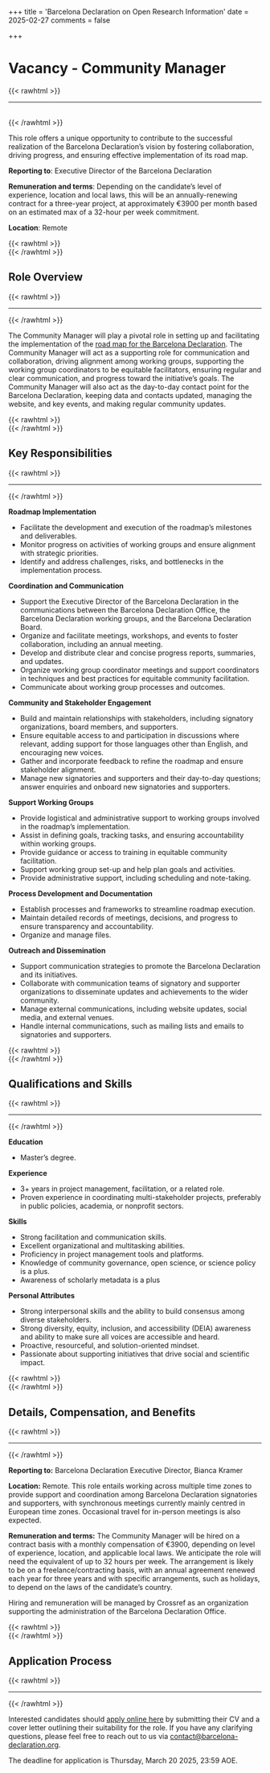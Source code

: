 +++
title = 'Barcelona Declaration on Open Research Information'
date = 2025-02-27
comments = false

+++

#  Vacancy - Community Manager
{{< rawhtml >}}
<hr class="small">
</br>
{{< /rawhtml >}}

This role offers a unique opportunity to contribute to the successful realization of the Barcelona Declaration’s vision by fostering collaboration, driving progress, and ensuring effective implementation of its road map.

**Reporting to**: Executive Director of the Barcelona Declaration

**Remuneration and terms**: Depending on the candidate’s level of experience, location and local laws, this will be an annually-renewing contract for a three-year project, at approximately €3900 per month based on an estimated max of a 32-hour per week commitment. 

**Location**: Remote

{{< rawhtml >}}
</br>
{{< /rawhtml >}}
## Role Overview 
{{< rawhtml >}}
<hr class="small">
{{< /rawhtml >}}

The Community Manager will play a pivotal role in setting up and facilitating the implementation of the [road map for the Barcelona Declaration](/roadmap). The Community Manager will act as a supporting role for communication and collaboration, driving alignment among working groups, supporting the working group coordinators to be equitable facilitators, ensuring regular and clear communication, and progress toward the initiative’s goals. The Community Manager will also act as the day-to-day contact point for the Barcelona Declaration, keeping data and contacts updated, managing the website, and key events, and making regular community updates.

{{< rawhtml >}}
</br>
{{< /rawhtml >}}
## Key Responsibilities
{{< rawhtml >}}
<hr class="small">
{{< /rawhtml >}}

**Roadmap Implementation**
- Facilitate the development and execution of the roadmap’s milestones and deliverables.
- Monitor progress on activities of working groups and ensure alignment with strategic priorities.
- Identify and address challenges, risks, and bottlenecks in the implementation process.

**Coordination and Communication**
- Support the Executive Director of the Barcelona Declaration in the communications between the Barcelona Declaration Office, the Barcelona Declaration working groups, and the Barcelona Declaration Board.
- Organize and facilitate meetings, workshops, and events to foster collaboration, including an annual meeting.
- Develop and distribute clear and concise progress reports, summaries, and updates.
- Organize working group coordinator meetings and support coordinators in techniques and best practices for equitable community facilitation.
- Communicate about working group processes and outcomes.

**Community and Stakeholder Engagement**
- Build and maintain relationships with stakeholders, including signatory organizations, board members, and supporters.
- Ensure equitable access to and participation in discussions where relevant, adding support for those languages other than English, and encouraging new voices.
- Gather and incorporate feedback to refine the roadmap and ensure stakeholder alignment.
- Manage new signatories and supporters and their day-to-day questions; answer enquiries and onboard new signatories and supporters.

**Support Working Groups**
- Provide logistical and administrative support to working groups involved in the roadmap’s implementation.
- Assist in defining goals, tracking tasks, and ensuring accountability within working groups.
- Provide guidance or access to training in equitable community facilitation.
- Support working group set-up and help plan goals and activities.
- Provide administrative support, including scheduling and note-taking.

**Process Development and Documentation**
- Establish processes and frameworks to streamline roadmap execution.
- Maintain detailed records of meetings, decisions, and progress to ensure transparency and accountability.
- Organize and manage files.

**Outreach and Dissemination**
- Support communication strategies to promote the Barcelona Declaration and its initiatives.
- Collaborate with communication teams of signatory and supporter organizations to disseminate updates and achievements to the wider community.
- Manage external communications, including website updates, social media, and external venues.
- Handle internal communications, such as mailing lists and emails to signatories and supporters.


{{< rawhtml >}}
</br>
{{< /rawhtml >}}
## Qualifications and Skills
{{< rawhtml >}}
<hr class="small">
{{< /rawhtml >}}

**Education**
- Master’s degree.

**Experience**
- 3+ years in project management, facilitation, or a related role.
- Proven experience in coordinating multi-stakeholder projects, preferably in public policies, academia, or nonprofit sectors.

**Skills**
- Strong facilitation and communication skills.
- Excellent organizational and multitasking abilities.
- Proficiency in project management tools and platforms.
- Knowledge of community governance, open science, or science policy is a plus.
- Awareness of scholarly metadata is a plus

**Personal Attributes**
- Strong interpersonal skills and the ability to build consensus among diverse stakeholders.
- Strong diversity, equity, inclusion, and accessibility (DEIA) awareness and ability to make sure all voices are accessible and heard.
- Proactive, resourceful, and solution-oriented mindset.
- Passionate about supporting initiatives that drive social and scientific impact.


{{< rawhtml >}}
</br>
{{< /rawhtml >}}
## Details, Compensation, and Benefits
{{< rawhtml >}}
<hr class="small">
{{< /rawhtml >}}

**Reporting to:** Barcelona Declaration Executive Director, Bianca Kramer  

**Location:** Remote. 
This role entails working across multiple time zones to provide support and coordination among Barcelona Declaration signatories and supporters, with synchronous meetings currently mainly centred in European time zones. Occasional travel for in-person meetings is also expected. 

**Remuneration and terms:** The Community Manager will be hired on a contract basis with a monthly compensation of €3900, depending on level of experience, location, and applicable local laws. We anticipate the role will need the equivalent of up to 32 hours per week. The arrangement is likely to be on a freelance/contracting basis, with an annual agreement renewed each year for three years and with specific arrangements, such as holidays, to depend on the laws of the candidate’s country. 

Hiring and remuneration will be managed by Crossref as an organization supporting the administration of the Barcelona Declaration Office.

{{< rawhtml >}}
</br>
{{< /rawhtml >}}
## Application Process
{{< rawhtml >}}
<hr class="small">
{{< /rawhtml >}}

Interested candidates should [apply online here](https://100hires.com/j/Dy6zRdy/apply) by submitting their CV and a cover letter outlining their suitability for the role. If you have any clarifying questions, please feel free to reach out to us via [contact@barcelona-declaration.org](mailto:contact@barcelona-declaration.org).

The deadline for application is Thursday, March 20 2025, 23:59 AOE.

